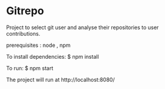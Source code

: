 # Gitrepo
Project to select git user and analyse their repositories to user contributions.

prerequisites : node , npm

To install dependencies:
$ npm install

To run:
$ npm start

The project will run at http://localhost:8080/
